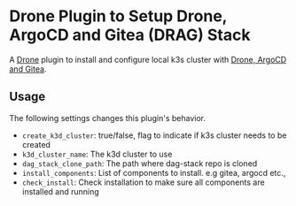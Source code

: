 # Drone Plugin to Setup Drone, ArgoCD and Gitea (DRAG) Stack

A [Drone](https://drone.io) plugin to install and configure local k3s cluster with [Drone, ArgoCD and Gitea](https://github.com/kameshsampath/drag-stack).

## Usage

The following settings changes this plugin's behavior.

* `create_k3d_cluster`: true/false, flag to indicate if k3s cluster needs to be created
* `k3d_cluster_name`: The k3d cluster to use
* `dag_stack_clone_path`: The path where dag-stack repo is cloned
* `install_components`: List of components to install. e.g gitea, argocd etc.,
* `check_install`: Check installation to make sure all components are installed and running
